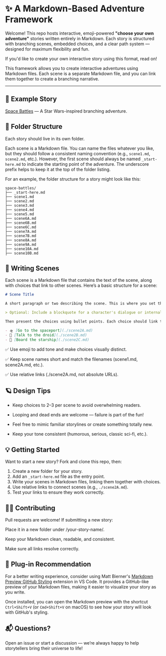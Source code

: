 
# ✨ A Markdown-Based Adventure Framework

Welcome! This repo hosts interactive, emoji-powered **"choose your own adventure"** stories written entirely in Markdown. Each story is structured with branching scenes, embedded choices, and a clear path system — designed for maximum flexibility and fun.

If you'd like to create your own interactive story using this format, read on!

This framework allows you to create interactive adventures using Markdown files. Each scene is a separate Markdown file, and you can link them together to create a branching narrative.

---

## 🌟 Example Story

[Space Battles](https://github.com/fvtc/choose-your-adventure/blob/master/space-battles/_start-here.md) — A Star Wars-inspired branching adventure.

## 📁 Folder Structure

Each story should live in its own folder.

Each scene is a Markdown file. You can name the files whatever you like, but they should follow a consistent naming convention (e.g., `scene1.md`, `scene2.md`, etc.). However, the first scene should always be named `_start-here.md` to indicate the starting point of the adventure. The underscore prefix helps to keep it at the top of the folder listing.

For an example, the folder structure for a story might look like this:

```
space-battles/
├── _start-here.md
├── scene1.md
├── scene2.md
├── scene3.md
├── scene4.md
├── scene5.md
├── scene6A.md
├── scene6B.md
├── scene6C.md
├── scene7A.md
├── scene7B.md
├── scene8A.md
├── scene9A.md
├── scene10A.md
├── scene10B.md
```

## 📖 Writing Scenes

Each scene is a Markdown file that contains the text of the scene, along with choices that link to other scenes. Here’s a basic structure for a scene:

```markdown
# Scene Title

A short paragraph or two describing the scene. This is where you set the stage for the choices that follow.

> Optional: Include a blockquote for a character's dialogue or internal thoughts.

Then present the choices using bullet points. Each choice should link to another scene file:

- 🛸 [Go to the spaceport](./scene2A.md)
- 🤖 [Talk to the droid](./scene2B.md)
- 🚀 [Board the starship](./scene2C.md)
```

✅ Use emoji to add tone and make choices visually distinct.

✅ Keep scene names short and match the filenames (scene1.md, scene2A.md, etc.).

✅ Use relative links (./scene2A.md, not absolute URLs).


## 🪐 Design Tips

- Keep choices to 2–3 per scene to avoid overwhelming readers.

- Looping and dead ends are welcome — failure is part of the fun!

- Feel free to mimic familiar storylines or create something totally new.

- Keep your tone consistent (humorous, serious, classic sci-fi, etc.).


## 💡 Getting Started

Want to start a new story? Fork and clone this repo, then:

1. Create a new folder for your story.
2. Add an `_start-here.md` file as the entry point.
3. Write your scenes in Markdown files, linking them together with choices.
4. Use relative links to connect scenes (e.g., `./scene2A.md`).
5. Test your links to ensure they work correctly.

## 🧑‍🚀 Contributing

Pull requests are welcome! If submitting a new story:

Place it in a new folder under /your-story-name/.

Keep your Markdown clean, readable, and consistent.

Make sure all links resolve correctly.

## 🔌 Plug-in Recommendation

For a better writing experience, consider using Matt Bierner's [Markdown Preview GitHub Styling](https://marketplace.visualstudio.com/items?itemName=bierner.markdown-preview-github-styles) extension in VS Code. It provides a GitHub-like preview of your Markdown files, making it easier to visualize your story as you write.

Once installed, you can open the Markdown preview with the shortcut `Ctrl+Shift+V` (or `Cmd+Shift+V` on macOS) to see how your story will look with GitHub's styling.

## 📬 Questions?
Open an issue or start a discussion — we’re always happy to help storytellers bring their universe to life!